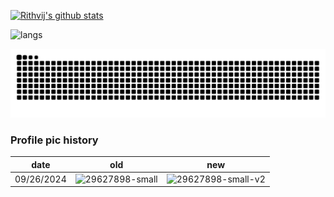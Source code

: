 [![Rithvij's github stats](https://github-readme-stats.vercel.app/api?username=phanirithvij&title_color=f4ff04&text_color=fff249&icon_color=ffdb62&bg_color=000000&hide_border=true)](https://github.com/anuraghazra/github-readme-stats)

![langs](https://github-readme-stats.vercel.app/api/top-langs/?username=phanirithvij&layout=compact&title_color=f4ff04&text_color=fff249&icon_color=ffdb62&bg_color=000000&hide_border=true&langs_count=12)

<!--
  add `-halloween` suffix to all of these on Oct 1-31
  TODO make it work somehow without manual modification?
  gha (commit on 1st and oct31) or some data="halloween" stuff?
-->
<picture>
  <source media="(prefers-color-scheme: dark)" srcset="https://raw.githubusercontent.com/phanirithvij/phanirithvij/refs/heads/output/github-contribution-grid-snake-dark.svg" />
  <source media="(prefers-color-scheme: light)" srcset="https://raw.githubusercontent.com/phanirithvij/phanirithvij/refs/heads/output/github-contribution-grid-snake.svg" />
  <img alt="github-snake" src="https://raw.githubusercontent.com/phanirithvij/phanirithvij/refs/heads/output/github-contribution-grid-snake.svg" />
</picture>

### Profile pic history

| date | old | new |
|------|-----|-----|
| 09/26/2024 | ![29627898-small](https://github.com/user-attachments/assets/9c1197ac-c17a-4fd2-ab48-91901021af68) | ![29627898-small-v2](https://github.com/user-attachments/assets/47abc0c6-5cf6-424e-b877-cac8eb0e503d) |
